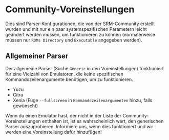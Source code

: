 # Community-Voreinstellungen

Dies sind Parser-Konfigurationen, die von der SRM-Community erstellt wurden und mit nur ein paar systemspezifischen Parametern leicht geändert werden müssen, um funktionieren zu können (normalerweise müssen nur `ROMs Directory` und `Executable` angegeben werden).

## Allgemeiner Parser

Der allgemeine Parser (Suche `Generic` in den Voreinstellungen) funktioniert für eine Vielzahl von Emulatoren, die keine spezifischen Kommandozeilenargumente benötigen, um zu funktionieren.

- Yuzu
- Citra
- Xenia (Füge `--fullscreen` in `Kommandozeilenargumenten` hinzu, falls gewünscht)

Wenn du einen Emulator hast, der nicht in der Liste der Community-Voreinstellungen enthalten ist, ist es wahrscheinlich wert, den generischen Parser auszuprobieren. Informiere uns, wenn dies funktioniert und wir werden eine Voreinstellung dafür hinzufügen!
